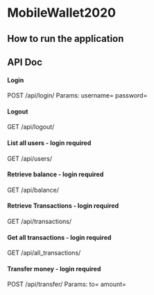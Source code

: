 # MobileWallet2020

## How to run the application


## API Doc
#### Login
POST /api/login/
Params:
  username=<username>
  password=<password>

#### Logout
GET /api/logout/

#### List all users - login required
GET /api/users/

#### Retrieve balance - login required
GET /api/balance/

#### Retrieve Transactions - login required
GET /api/transactions/

#### Get all transactions - login required
GET /api/all_transactions/

#### Transfer money - login required
POST /api/transfer/
Params:
  to=<username of user who received the money>
  amount=<amount>
